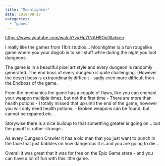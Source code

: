 ```yaml
---
title: "Moonlighter"
date: 2019-08-17
categories:
  - "games"
---
```


https://www.youtube.com/watch?v=Hp7tNAH9Ox0&vl=en

I really like the games from 11bit studios... Moonlighter is a fun rougelike game where you your dayjob is to sell stuff while during the night you loot dungeons.

The game is in a beautiful pixel art style and every dungeon is randomly generated. The end boss of every dungeon is quite challenging. (However the desert boss is extraordinarily difficult - sadly even more difficult then the Endboss of the game.

From the mechanics the game has a couple of flaws, like you can enchant your weapon multiple times, but not the first time - There are more than health potions - I totally missed that up until the end of the game, however you will only need health potions. - Broken weapons can be found, but cannot be repaired etc.

Storywise there is a nice buildup to that something greater is going on... but the payoff is rather strange...

As every Dungeon Crawler it has a old man that you just want to punch in the face that just babbles on how dangerous it is and you are going to die...

Overall it was great that it was for free on the Epic Game store - and you can have a lot of fun with this little game.
